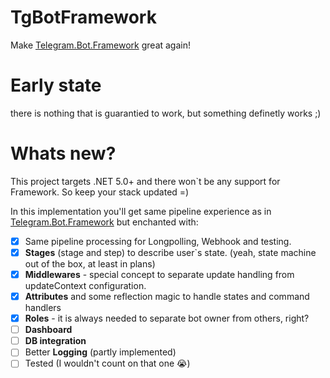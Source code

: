 # TgBotFramework

Make [Telegram.Bot.Framework](https://github.com/TelegramBots/Telegram.Bot.Framework) great again!

# Early state
there is nothing that is guarantied to work, but something definetly works ;)

# Whats new?

This project targets .NET 5.0+ and there won`t be any support for Framework. So keep your stack updated =)

In this implementation you'll get same pipeline experience as in [Telegram.Bot.Framework](https://github.com/TelegramBots/Telegram.Bot.Framework) but enchanted with:


- [x] Same pipeline processing for Longpolling, Webhook and testing.
- [x] **Stages** (stage and step) to describe user`s state. (yeah, state machine out of the box, at least in plans)
- [x] **Middlewares** - special concept to separate update handling from updateContext configuration.
- [x] **Attributes** and some reflection magic to handle states and command handlers
- [x] **Roles** - it is always needed to separate bot owner from others, right? 
- [ ] **Dashboard** 
- [ ] **DB integration**
- [ ] Better **Logging** (partly implemented)
- [ ] Tested (I wouldn't count on that one 😭) 
